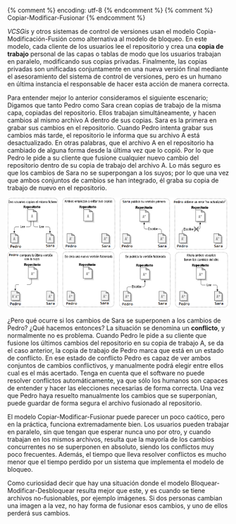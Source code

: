{% comment %} encoding: utf-8 {% endcomment %}
{% comment %} Copiar-Modificar-Fusionar {% endcomment %} 

*VCSGis* y otros sistemas de control de versiones usan el modelo Copia-Modificación-Fusión como  alternativa al modelo de bloqueo. En este modelo, cada cliente de los usuarios lee el repositorio y crea una **copia de trabajo** personal de las capas o tablas de modo que los usuarios trabajan en paralelo, modificando sus copias privadas. Finalmente, las copias privadas son unificadas conjuntamente en una nueva versión final mediante el asesoramiento del sistema de control de versiones, pero es un humano en última instancia el responsable de hacer esta acción de manera correcta.

Para entender mejor lo anterior consideramos el siguiente escenario; Digamos que tanto Pedro como Sara crean copias de trabajo de la misma capa, copiadas del repositorio. Ellos trabajan simultáneamente, y hacen cambios al mismo archivo A dentro de sus copias. Sara es la primera en grabar sus cambios en el repositorio. Cuando Pedro intenta grabar sus cambios más tarde, el repositorio le informa que su archivo A está desactualizado. En otras palabras, que el archivo A en el repositorio ha cambiado de alguna forma desde la última vez que lo copió. Por lo que Pedro le pide a su cliente que fusione cualquier nuevo cambio del repositorio dentro de su copia de trabajo del archivo A. Lo más seguro es que los cambios de Sara no se superpongan a los suyos; por lo que una vez que ambos conjuntos de cambios se han integrado, él graba su copia de trabajo de nuevo en el repositorio.

![esquemaModuloCopiar](copiar_modificar_fusionar_files/3_flujo_CMF.png)

¿Pero qué ocurre si los cambios de Sara se superponen a los cambios de Pedro? ¿Qué hacemos entonces? La situación se denomina un **conflicto**, y normalmente no es problema. Cuando Pedro le pide a su cliente que fusione los últimos cambios del repositorio en su copia de trabajo A,  se da el caso anterior, la copia de trabajo de Pedro marca  que está en un estado de conflicto. En ese estado de conflicto Pedro es capaz de ver ambos conjuntos de cambios conflictivos, y manualmente podrá elegir entre ellos cual es el más acertado. Tenga en cuenta que el software no puede resolver conflictos automáticamente, ya que sólo los humanos son capaces de entender y hacer las elecciones necesarias de forma correcta. Una vez que Pedro haya resuelto manualmente los cambios que se superponían, puede guardar de forma segura el archivo fusionado al repositorio.

El modelo Copiar-Modificar-Fusionar puede parecer un poco caótico, pero en la práctica, funciona extremadamente bien. Los usuarios pueden trabajar en paralelo, sin que tengan que esperar nunca uno por otro, y cuando trabajan en los mismos archivos, resulta que la mayoría de los cambios concurrentes no se superponen en absoluto, siendo los conflictos muy poco frecuentes. Además,   el tiempo que lleva resolver conflictos es mucho menor que el tiempo perdido por un sistema que implementa el modelo de bloqueo.

Como curiosidad decir que hay una situación donde el modelo Bloquear-Modificar-Desbloquear resulta mejor que este, y es cuando  se tiene archivos no-fusionables, por ejemplo imágenes. Si dos personas cambian una imagen a la vez, no hay forma de fusionar esos cambios, y uno de ellos perderá sus cambios.
